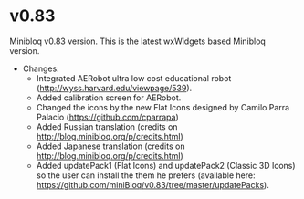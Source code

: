 v0.83
=====

Minibloq v0.83 version. This is the latest wxWidgets based Minibloq version.

- Changes:
    - Integrated AERobot ultra low cost educational robot (http://wyss.harvard.edu/viewpage/539).
	- Added calibration screen for AERobot.
	- Changed the icons by the new Flat Icons designed by Camilo Parra Palacio (https://github.com/cparrapa)
    - Added Russian translation (credits on http://blog.minibloq.org/p/credits.html)
    - Added Japanese translation (credits on http://blog.minibloq.org/p/credits.html)
	- Added updatePack1 (Flat Icons) and updatePack2 (Classic 3D Icons) so the user can install the them he prefers (available here: https://github.com/miniBloq/v0.83/tree/master/updatePacks).

